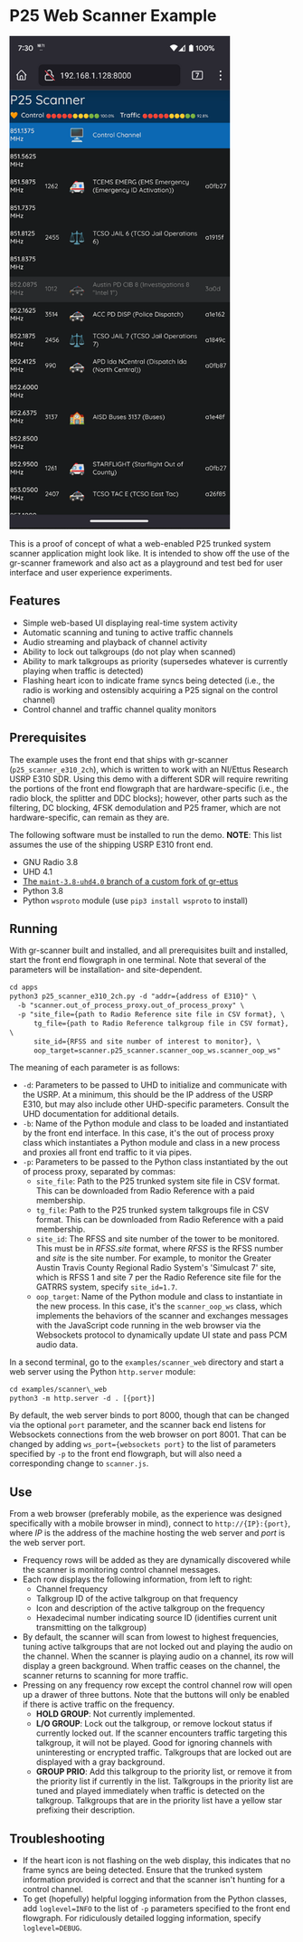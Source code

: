 # P25 Web Scanner Example

![Screenshot of the P25 web scanner interface on a mobile phone](../../images/web_scanner.png)

This is a proof of concept of what a web-enabled P25 trunked system scanner
application might look like. It is intended to show off the use of the
gr-scanner framework and also act as a playground and test bed for user
interface and user experience experiments.

## Features

* Simple web-based UI displaying real-time system activity
* Automatic scanning and tuning to active traffic channels
* Audio streaming and playback of channel activity
* Ability to lock out talkgroups (do not play when scanned)
* Ability to mark talkgroups as priority (supersedes whatever is currently
  playing when traffic is detected)
* Flashing heart icon to indicate frame syncs being detected (i.e., the
radio is working and ostensibly acquiring a P25 signal on the control channel)
* Control channel and traffic channel quality monitors

## Prerequisites

The example uses the front end that ships with gr-scanner
(`p25_scanner_e310_2ch`), which is written to work with an NI/Ettus Research
USRP E310 SDR. Using this demo with a different SDR will require rewriting the
portions of the front end flowgraph that are hardware-specific (i.e., the
radio block, the splitter and DDC blocks); however, other parts such as the
filtering, DC blocking, 4FSK demodulation and P25 framer, which are not
hardware-specific, can remain as they are.

The following software must be installed to run the demo. **NOTE**: This list
assumes the use of the shipping USRP E310 front end.

* GNU Radio 3.8
* UHD 4.1
* [The `maint-3.8-uhd4.0` branch of a custom fork of gr-ettus](https://github.com/meowdul8/gr-ettus)
* Python 3.8
* Python `wsproto` module (use `pip3 install wsproto` to install)

## Running

With gr-scanner built and installed, and all prerequisites built and installed,
start the front end flowgraph in one terminal. Note that several of the
parameters will be installation- and site-dependent.

```
cd apps
python3 p25_scanner_e310_2ch.py -d "addr={address of E310}" \
  -b "scanner.out_of_process_proxy.out_of_process_proxy" \
  -p "site_file={path to Radio Reference site file in CSV format}, \
      tg_file={path to Radio Reference talkgroup file in CSV format}, \
      site_id={RFSS and site number of interest to monitor}, \
      oop_target=scanner.p25_scanner.scanner_oop_ws.scanner_oop_ws"
```

The meaning of each parameter is as follows:

* `-d`: Parameters to be passed to UHD to initialize and communicate with the
  USRP. At a minimum, this should be the IP address of the USRP E310, but
  may also include other UHD-specific parameters. Consult the UHD documentation
  for additional details.
* `-b`: Name of the Python module and class to be loaded and instantiated by
  the front end interface. In this case, it's the out of process proxy
  class which instantiates a Python module and class in a new process and
  proxies all front end traffic to it via pipes.
* `-p`: Parameters to be passed to the Python class instantiated by the out of
  process proxy, separated by commas:
  * `site_file`: Path to the P25 trunked system site file in CSV format.
    This can be downloaded from Radio Reference with a paid membership.
  * `tg_file`: Path to the P25 trunked system talkgroups file in CSV format.
    This can be downloaded from Radio Reference with a paid membership.
  * `site_id`: The RFSS and site number of the tower to be monitored. This
    must be in _RFSS_._site_ format, where _RFSS_ is the RFSS number and
    _site_ is the site number. For example, to monitor the Greater Austin
    Travis County Regional Radio System's 'Simulcast 7' site, which is
    RFSS 1 and site 7 per the Radio Reference site file for the GATRRS system,
    specify `site_id=1.7`.
  * `oop_target`: Name of the Python module and class to instantiate in
    the new process. In this case, it's the `scanner_oop_ws` class, which
    implements the behaviors of the scanner and exchanges messages with the
    JavaScript code running in the web browser via the Websockets protocol
    to dynamically update UI state and pass PCM audio data.

In a second terminal, go to the `examples/scanner_web` directory and start
a web server using the Python `http.server` module:

```
cd examples/scanner\_web
python3 -m http.server -d . [{port}]
```

By default, the web server binds to port 8000, though that can be changed
via the optional `port` parameter, and the scanner back end listens for
Websockets connections from the web browser on port 8001. That can be changed
by adding `ws_port={websockets port}` to the list of parameters specified by
`-p` to the front end flowgraph, but will also need a corresponding change
to `scanner.js`.

## Use

From a web browser (preferably mobile, as the experience was designed
specifically with a mobile browser in mind), connect to `http://{IP}:{port}`,
where _IP_ is the address of the machine hosting the web server and _port_
is the web server port.

* Frequency rows will be added as they are dynamically discovered while
  the scanner is monitoring control channel messages.
* Each row displays the following information, from left to right:
  * Channel frequency
  * Talkgroup ID of the active talkgroup on that frequency
  * Icon and description of the active talkgroup on the frequency
  * Hexadecimal number indicating source ID (identifies current unit
    transmitting on the talkgroup)
* By default, the scanner will scan from lowest to highest frequencies,
  tuning active talkgroups that are not locked out and playing the audio on
  the channel. When the scanner is playing audio on a channel, its row will
  display a green background. When traffic ceases on the channel, the scanner
  returns to scanning for more traffic.
* Pressing on any frequency row except the control channel row will open up a
  drawer of three buttons. Note that the buttons will only be enabled if there
  is active traffic on the frequency.
  * **HOLD GROUP**: Not currently implemented.
  * **L/O GROUP**: Lock out the talkgroup, or remove lockout status if
    currently locked out. If the scanner encounters traffic targeting this
    talkgroup, it will not be played. Good for ignoring channels with
    uninteresting or encrypted traffic. Talkgroups that are locked out
    are displayed with a gray background.
  * **GROUP PRIO**: Add this talkgroup to the priority list, or remove it
    from the priority list if currently in the list. Talkgroups in the
    priority list are tuned and played immediately when traffic is detected
    on the talkgroup. Talkgroups that are in the priority list have a yellow
    star prefixing their description.

## Troubleshooting

* If the heart icon is not flashing on the web display, this indicates that
  no frame syncs are being detected. Ensure that the trunked system information
  provided is correct and that the scanner isn't hunting for a control
  channel.
* To get (hopefully) helpful logging information from the Python classes, add
  `loglevel=INFO` to the list of `-p` parameters specified to the front end
  flowgraph. For ridiculously detailed logging information, specify
  `loglevel=DEBUG`.
